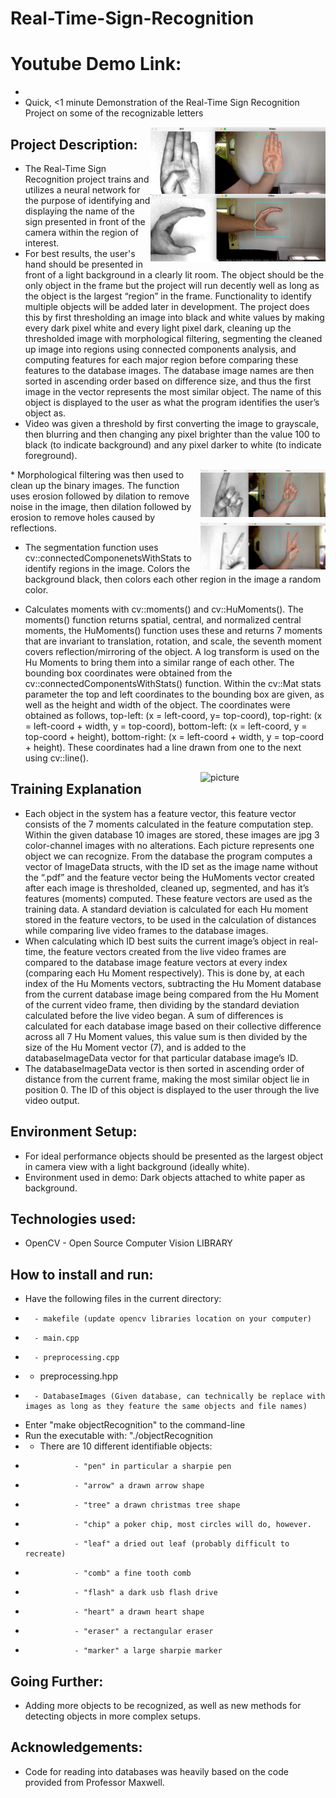 # Real-Time-Sign-Recognition

# Youtube Demo Link: 
* 
* Quick, <1 minute Demonstration of the Real-Time Sign Recognition Project on some of the recognizable letters

<img align="right" src="https://github.com/jakestringfellow/Real-Time-Sign-Recognition/blob/main/B.png" width="280px" alt="picture">
<img align="right" src="https://github.com/jakestringfellow/Real-Time-Sign-Recognition/blob/main/C.png" width="280px" alt="picture">

## Project Description: 

*  The Real-Time Sign Recognition project trains and utilizes a neural network for the purpose of identifying and displaying the name of the sign presented in front of the camera within the region of interest. 
*  For best results, the user's hand should be presented in front of a light background in a clearly lit room. The object should be the only object in the frame but the project will run decently well as long as the object is the largest “region” in the frame. Functionality to identify multiple objects will be added later in development. The project does this by first thresholding an image into black and white values by making every dark pixel white and every light pixel dark, cleaning up the thresholded image with morphological filtering, segmenting the cleaned up image into regions using connected components analysis, and computing features for each major region before comparing these features to the database images. The database image names are then sorted in ascending order based on difference size, and thus the first image in the vector represents the most similar object. The name of this object is displayed to the user as what the program identifies the user’s object as.
* Video was given a threshold by first converting the image to grayscale, then blurring and then changing any pixel brighter than the value 100 to black (to indicate background) and any pixel darker to white (to indicate foreground). 

<img align="right" src="https://github.com/jakestringfellow/Real-Time-Sign-Recognition/blob/main/D.png" width="200px" alt="picture">
* Morphological filtering was then used to clean up the binary images. The function uses erosion followed by dilation to remove noise in the image, then dilation followed by erosion to remove holes caused by reflections.

<img align="right" src="https://github.com/jakestringfellow/Real-Time-Sign-Recognition/blob/main/V.png" width="200px" alt="picture">

* The segmentation function uses cv::connectedComponenetsWithStats to identify regions in the image. Colors the background black, then colors each other region in the image a random color.

* Calculates moments with cv::moments() and cv::HuMoments(). The moments() function returns spatial, central, and normalized central moments, the HuMoments() function uses these and returns 7 moments that are invariant to translation, rotation, and scale, the seventh moment covers reflection/mirroring of the object. A log transform is used on the Hu Moments to bring them into a similar range of each other.
The bounding box coordinates were obtained from the cv::connectedComponentsWithStats() function. Within the cv::Mat stats parameter the top and left coordinates to the bounding box are given, as well as the height and width of the object. The coordinates were obtained as follows, top-left: (x = left-coord, y= top-coord), top-right: (x = left-coord + width, y = top-coord), bottom-left: (x = left-coord, y = top-coord + height), bottom-right: (x = left-coord + width, y = top-coord + height). These coordinates had a line drawn from one to the next using cv::line().



<img align="right" src="https://user-images.githubusercontent.com/98133775/223349474-92947a52-4d49-467d-b5c4-bd7e56285811.png" width="200px" alt="picture">

## Training Explanation
* Each object in the system has a feature vector, this feature vector consists of the 7 moments calculated in the feature computation step. Within the given database 10 images are stored, these images are jpg 3 color-channel images with no alterations. Each picture represents one object we can recognize. From the database the program computes a vector of  ImageData structs, with the ID set as the image name without the “.pdf” and the feature vector being the HuMoments vector created after each image is thresholded, cleaned up, segmented, and has it’s features (moments) computed. These feature vectors are used as the training data. A standard deviation is calculated for each Hu moment stored in the feature vectors, to be used in the calculation of distances while comparing live video frames to the database images.
* When calculating which ID best suits the current image’s object in real-time, the feature vectors created from the live video frames are compared to the database image feature vectors at every index (comparing each Hu Moment respectively). This is done by, at each index of the Hu Moments vectors, subtracting the Hu Moment database from the current database image being compared from the Hu Moment of the current video frame, then dividing by the standard deviation calculated before the live video began. A sum of differences is calculated for each database image based on their collective difference across all 7 Hu Moment values, this value sum is then divided by the size of the Hu Moment vector (7), and is added to the databaseImageData vector for that particular database image’s ID.
* The databaseImageData vector is then sorted in ascending order of distance from the current frame, making the most similar object lie in position 0. The ID of this object is displayed to the user through the live video output.





## Environment Setup: 
* For ideal performance objects should be presented as the largest object in camera view with a light background (ideally white).
* Environment used in demo: Dark objects attached to white paper as background.
                  
## Technologies used:  
* OpenCV - Open Source Computer Vision LIBRARY

## How to install and run: 
* 	Have the following files in the current directory: 
*		- makefile (update opencv libraries location on your computer)
*		- main.cpp
*		- preprocessing.cpp
*   - preprocessing.hpp
*		- DatabaseImages (Given database, can technically be replace with images as long as they feature the same objects and file names)


* Enter "make objectRecognition" to the command-line
* Run the executable with: "./objectRecognition 
*	- There are 10 different identifiable objects:
*                - "pen" in particular a sharpie pen
*                - "arrow" a drawn arrow shape
*                - "tree" a drawn christmas tree shape
*                - "chip" a poker chip, most circles will do, however.
*                - "leaf" a dried out leaf (probably difficult to recreate)
*                - "comb" a fine tooth comb
*                - "flash" a dark usb flash drive
*                - "heart" a drawn heart shape
*                - "eraser" a rectangular eraser
*                - "marker" a large sharpie marker


## Going Further: 
* Adding more objects to be recognized, as well as new methods for detecting objects in more complex setups.

## Acknowledgements: 
* Code for reading into databases was heavily based on the code provided from Professor Maxwell.
